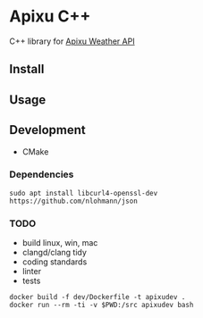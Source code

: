 # Apixu C++

C++ library for [Apixu Weather API](https://www.apixu.com/api.aspx)

## Install

## Usage

## Development
* CMake

### Dependencies
```
sudo apt install libcurl4-openssl-dev
https://github.com/nlohmann/json
```

### TODO
- build linux, win, mac
- clangd/clang tidy
- coding standards
- linter
- tests

```
docker build -f dev/Dockerfile -t apixudev .
docker run --rm -ti -v $PWD:/src apixudev bash
```
